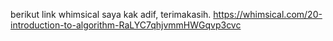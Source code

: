 berikut link whimsical saya kak adif, terimakasih.
https://whimsical.com/20-introduction-to-algorithm-RaLYC7qhjvmmHWGqvp3cvc